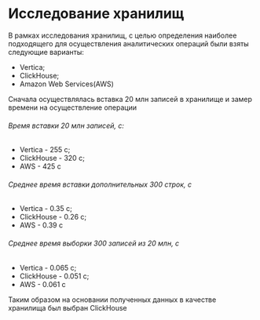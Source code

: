 # Исследование хранилищ

В рамках исследования хранилищ, с целью определения наиболее подходящего для
осуществления аналитических операций были взяты следующие варианты:

- Vertica;
- ClickHouse;
- Amazon Web Services(AWS)

Сначала осуществлялась вставка 20 млн записей  в хранилище
 и замер времени на осуществление операции
 
###### Время вставки 20 млн записей, с:
 
- Vertica - 255 с;
- ClickHouse - 320 с;
- AWS - 425 с

###### Среднее время вставки дополнительных 300 строк, с

- Vertica - 0.35 с;
- ClickHouse - 0.26 с;
- AWS - 0.39 с

###### Среднее время выборки 300 записей из 20 млн, с

- Vertica - 0.065 с;
- ClickHouse - 0.051 с;
- AWS - 0.061 с

Таким образом на основании полученных данных в качестве 
хранилища был выбран ClickHouse
